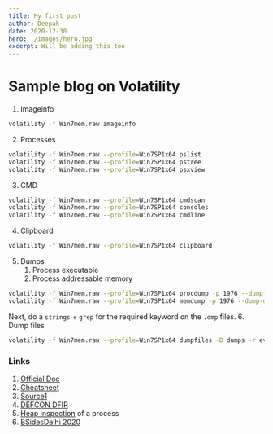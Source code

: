 ```yaml
---
title: My first post
author: Deepak
date: 2020-12-30
hero: ./images/hero.jpg
excerpt: Will be adding this too
---
```


# Sample blog on Volatility

1. Imageinfo
```bash
volatility -f Win7mem.raw imageinfo
```
2. Processes
```bash
volatility -f Win7mem.raw --profile=Win7SP1x64 pslist
volatility -f Win7mem.raw --profile=Win7SP1x64 pstree
volatility -f Win7mem.raw --profile=Win7SP1x64 psxview
```
3. CMD
```bash
volatility -f Win7mem.raw --profile=Win7SP1x64 cmdscan
volatility -f Win7mem.raw --profile=Win7SP1x64 consoles
volatility -f Win7mem.raw --profile=Win7SP1x64 cmdline
```
4. Clipboard
```bash
volatility -f Win7mem.raw --profile=Win7SP1x64 clipboard
```
5. Dumps
	1. Process executable
	2. Process addressable memory
```bash
volatility -f Win7mem.raw --profile=Win7SP1x64 procdump -p 1976 --dump-dir ./dumps
volatility -f Win7mem.raw --profile=Win7SP1x64 memdump -p 1976 --dump-dir ./dumps
```
Next, do a `strings` + `grep` for the required keyword on the `.dmp` files.
6. Dump files
```bash
volatility -f Win7mem.raw --profile=Win7SP1x64 dumpfiles -D dumps -r evt$ -i -S dumps/summary.txt # -r flag is regex, evt$ for files ending with evt
```

### Links 
1. [Official Doc](https://github.com/volatilityfoundation/volatility/wiki/Command-Reference) 
2. [Cheatsheet](https://digital-forensics.sans.org/media/volatility-memory-forensics-cheat-sheet.pdf)
3. [Source1](https://medium.com/@zemelusa/first-steps-to-volatile-memory-analysis-dcbd4d2d56a1)
4. [DEFCON DFIR](https://medium.com/@melanijan93/write-up-memory-forensics-in-the-def-con-dfir-ctf-c2b50ed62c6b)
5. [Heap inspection](https://reverseengineering.stackexchange.com/questions/16176/volatility-manually-inspect-heap-of-a-process) of a process
6. [ BSidesDelhi 2020](https://ctftime.org/writeup/24113)